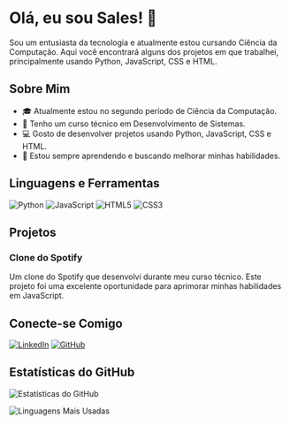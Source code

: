 # Olá, eu sou Sales! 👋

Sou um entusiasta da tecnologia e atualmente estou cursando Ciência da Computação. Aqui você encontrará alguns dos projetos em que trabalhei, principalmente usando Python, JavaScript, CSS e HTML.

## Sobre Mim

- 🎓 Atualmente estou no segundo período de Ciência da Computação.
- 📜 Tenho um curso técnico em Desenvolvimento de Sistemas.
- 💻 Gosto de desenvolver projetos usando Python, JavaScript, CSS e HTML.
- 🌱 Estou sempre aprendendo e buscando melhorar minhas habilidades.

## Linguagens e Ferramentas

![Python](https://img.shields.io/badge/-Python-3776AB?style=flat&logo=python&logoColor=white)
![JavaScript](https://img.shields.io/badge/-JavaScript-F7DF1E?style=flat&logo=javascript&logoColor=black)
![HTML5](https://img.shields.io/badge/-HTML5-E34F26?style=flat&logo=html5&logoColor=white)
![CSS3](https://img.shields.io/badge/-CSS3-1572B6?style=flat&logo=css3&logoColor=white)

## Projetos

### Clone do Spotify
Um clone do Spotify que desenvolvi durante meu curso técnico. Este projeto foi uma excelente oportunidade para aprimorar minhas habilidades em JavaScript.

## Conecte-se Comigo

[![LinkedIn](https://img.shields.io/badge/-LinkedIn-0A66C2?style=flat&logo=linkedin&logoColor=white)](https://www.linkedin.com/in/seu-perfil)  <!-- Substitua com o link real -->
[![GitHub](https://img.shields.io/badge/-GitHub-181717?style=flat&logo=github&logoColor=white)](https://github.com/levi985)

## Estatísticas do GitHub

![Estatísticas do GitHub](https://github-readme-stats.vercel.app/api?username=levi985&show_icons=true&theme=radical)

![Linguagens Mais Usadas](https://github-readme-stats.vercel.app/api/top-langs/?username=levi985&layout=compact&theme=radical)

<!-- Adicione mais seções conforme necessário -->
